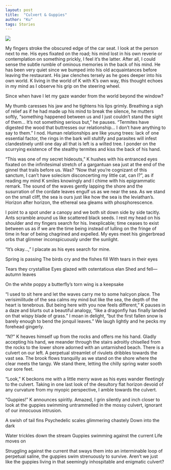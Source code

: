```yaml
---
layout: post
title:  "Culvert & Guppies"
author: "Ku"
tags: Stories
---
```


<img src="https://images.unsplash.com/photo-1603652213202-417328c363f2?ixlib=rb-1.2.1&ixid=MnwxMjA3fDB8MHxwaG90by1wYWdlfHx8fGVufDB8fHx8&auto=format&fit=crop&w=1051&q=80">

My fingers stroke the obscured edge of the car seat. I look at the person next to me. His eyes fixated on the road; his mind lost in his own reverie or contemplation on something prickly, I feel it’s the latter. After all, I could sense the subtle rumble of ominous memories in the back of his mind. He has been very quiet since we bumped into his old acquaintances before leaving the restaurant. His jaw clenches tersely as he goes deeper into his own world. K living in the world of K with K’s own way, this thought echoes in my mind as I observe his grip on the steering wheel. 

Since when have I let my gaze wander from the world beyond the window?

My thumb caresses his jaw and he tightens his lips grimly. Breathing a sigh of relief as if he had made up his mind to break the silence, he mutters softly, “something happened between us and I just couldn’t stand the sight of them… It’s not something serious but,” he pauses. “Termites have digested the wood that buttresses our relationship… I don’t have anything to say to them.” I nod. Human relationships are like young trees: lack of one essential factor, the rings in the bark will stultify and parasites will infest clandestinely until one day all that is left is a wilted tree. I ponder on the scurrying existence of the stealthy termites and kiss the back of his hand.

“This was one of my secret hideouts,” K hushes with his entranced eyes fixated on the infinitesimal stretch of a gargantuan sea just at the end of the ginnel that trails before us. Was? “Now that you’re cognizant of this sanctum, I can’t have solecism disconcerting my little cat, can I?”, as if reading my mind K smiles knowingly and I chime with his epigrammatic remark. The sound of the waves gently lapping the shore and the susurration of the cordate leaves engulf us as we near the sea. As we stand on the small cliff, the sea is ours just like how the sea is the leviathan’s. Horizon after horizon, the ethereal sea gleams with phosphorescence. 

I point to a spot under a canopy and we both sit down side by side tacitly. Ants scramble around us like scattered black seeds. I rest my head on his shoulder and my fingers search for his. Inexplicable; time ceases to exist between us as if we are the time being instead of lulling on the fringe of time in fear of being chagrined and expelled. My eyes meet his gingerbread orbs that glimmer inconspicuously under the sunlight. 

“It’s okay…,” I placate as his eyes search for mine. 

Spring is passing
The birds cry and the fishes fill
With tears in their eyes

Tears they crystallise
Eyes glazed with ostentatious elan
Shed and fell—autumn leaves

On the white poppy
a butterfly’s torn wing
is a keepsake


“I used to sit here and let the waves carry me to some halcyon place. The verisimilitude of the sea calms my mind but like the sea, the depth of the heart is tenebrous. But being here with you now feels different,” K pauses in a daze and blurts out a beautiful analogy, “like a dragonfly has finally landed on that wispy blade of grass.” I moan in delight, “but the first fallen snow is barely enough to bend the jonquil leaves.” We laugh lightly and he pecks my forehead gingerly. 

“N?” K heaves himself up from the rocks and offers me his hand. Gladly accepting his hand, we meander through the stairs adroitly chiselled from the rocks to the lower shore adorned with an untarnished beach. There is a culvert on our left. A perpetual streamlet of rivulets dribbles towards the vast sea. The brook flows tranquilly as we stand on the shore where the clear meets the tangy. We stand there, letting the chilly spring water sooth our sore feet.

“Look,” K beckons me with a little merry wave as his eyes wander fleetingly to the culvert. Taking in one last look of the desultory flat horizon devoid of any curvature from my myopic perspective, I amble towards the culvert. 

“Guppies!” K announces spiritly. Amazed, I grin silently and inch closer to look at the guppies swimming untrammelled in the mossy culvert, ignorant of our innocuous intrusion. 

A swish of tail fins
Psychedelic scales glimmering chastely
Down into the dark

Water trickles down the stream
Guppies swimming against the current
Life moves on

Struggling against the current that sways them into an interminable loop of perpetual saline, the guppies swim strenuously to survive. Aren’t we just like the guppies living in that seemingly inhospitable and enigmatic culvert?
